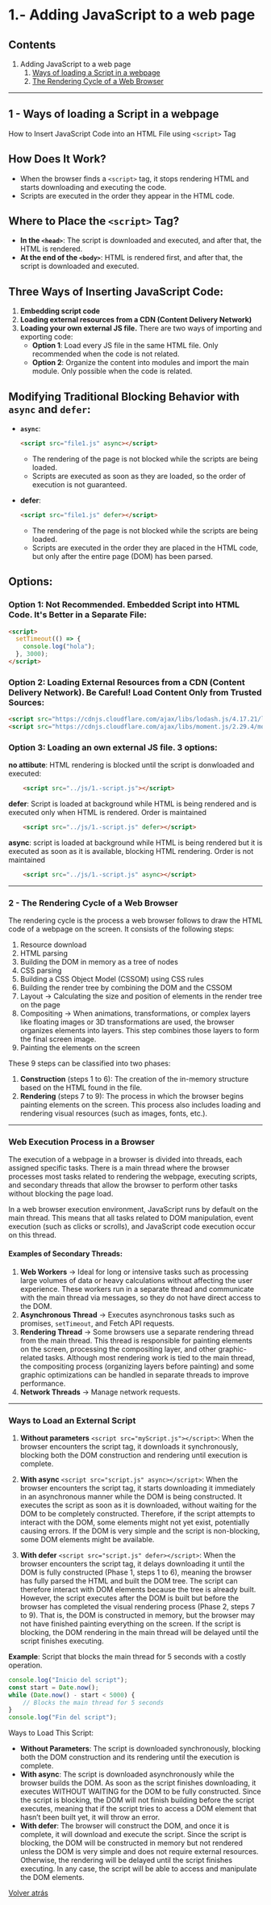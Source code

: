 # 1.- Adding JavaScript to a web page

## Contents

1. Adding JavaScript to a web page
    1. [Ways of loading a Script in a webpage](#1---ways-of-loading-a-script-in-a-webpage)
    2. [The Rendering Cycle of a Web Browser](#2---the-rendering-cycle-of-a-web-browser)

----

## 1 - Ways of loading a Script in a webpage
How to Insert JavaScript Code into an HTML File using `<script>` Tag

## How Does It Work?

- When the browser finds a `<script>` tag, it stops rendering HTML and starts downloading and executing the code.
- Scripts are executed in the order they appear in the HTML code.

## Where to Place the `<script>` Tag?

- **In the `<head>`**: The script is downloaded and executed, and after that, the HTML is rendered.
- **At the end of the `<body>`**: HTML is rendered first, and after that, the script is downloaded and executed.

## Three Ways of Inserting JavaScript Code:

1. **Embedding script code**
2. **Loading external resources from a CDN (Content Delivery Network)**
3. **Loading your own external JS file.** There are two ways of importing and exporting code:
   - **Option 1**: Load every JS file in the same HTML file. Only recommended when the code is not related.
   - **Option 2**: Organize the content into modules and import the main module. Only possible when the code is related.

## Modifying Traditional Blocking Behavior with `async` and `defer`:

- **`async`**:
  ```html
  <script src="file1.js" async></script>
  ```
  - The rendering of the page is not blocked while the scripts are being loaded.
  - Scripts are executed as soon as they are loaded, so the order of execution is not guaranteed.

- **defer**:
  ```html
  <script src="file1.js" defer></script>
  ```
  - The rendering of the page is not blocked while the scripts are being loaded.
  - Scripts are executed in the order they are placed in the HTML code, but only after the entire page (DOM) has been parsed.

## Options:

### Option 1: Not Recommended. Embedded Script into HTML Code. It's Better in a Separate File:
```html
<script>
  setTimeout(() => {
    console.log("hola");
  }, 3000);
</script>
```

### Option 2: Loading External Resources from a CDN (Content Delivery Network). Be Careful! Load Content Only from Trusted Sources:
```html
<script src="https://cdnjs.cloudflare.com/ajax/libs/lodash.js/4.17.21/lodash.min.js" integrity="sha512-wvHm8W2YdFx27tNwpYwOHKeglkIjG3CXMR1JLcEUQU9zI/hzP6UtWk4fNN0kfi32dT8Xq2a7rfFSJi5VpY2VwA==" crossorigin="anonymous" referrerpolicy="no-referrer" async></script>
<script src="https://cdnjs.cloudflare.com/ajax/libs/moment.js/2.29.4/moment.min.js" async></script>
```

### Option 3: Loading an own external JS file. 3 options:
**no attibute**: HTML rendering is blocked until the script is donwloaded and executed:
```html
    <script src="../js/1.-script.js"></script> 

```

**defer**: Script is loaded at background while HTML is being rendered and is executed only when HTML is rendered. Order is maintained
```html
    <script src="../js/1.-script.js" defer></script>
```

**async**: script is loaded at background while HTML is being rendered but it is executed as soon as it is available, blocking HTML rendering. Order is not maintained
```html
    <script src="../js/1.-script.js" async></script>
```
---

### 2 - The Rendering Cycle of a Web Browser

The rendering cycle is the process a web browser follows to draw the HTML code of a webpage on the screen. It consists of the following steps:

1. Resource download
2. HTML parsing
3. Building the DOM in memory as a tree of nodes
4. CSS parsing
5. Building a CSS Object Model (CSSOM) using CSS rules
6. Building the render tree by combining the DOM and the CSSOM
7. Layout -> Calculating the size and position of elements in the render tree on the page
8. Compositing -> When animations, transformations, or complex layers like floating images or 3D transformations are used, the browser organizes elements into layers. This step combines those layers to form the final screen image.
9. Painting the elements on the screen

These 9 steps can be classified into two phases:

1. **Construction** (steps 1 to 6): The creation of the in-memory structure based on the HTML found in the file.
2. **Rendering** (steps 7 to 9): The process in which the browser begins painting elements on the screen. This process also includes loading and rendering visual resources (such as images, fonts, etc.).

---

### Web Execution Process in a Browser

The execution of a webpage in a browser is divided into threads, each assigned specific tasks. There is a main thread where the browser processes most tasks related to rendering the webpage, executing scripts, and secondary threads that allow the browser to perform other tasks without blocking the page load.

In a web browser execution environment, JavaScript runs by default on the main thread. This means that all tasks related to DOM manipulation, event execution (such as clicks or scrolls), and JavaScript code execution occur on this thread.

#### Examples of Secondary Threads:

1. **Web Workers** -> Ideal for long or intensive tasks such as processing large volumes of data or heavy calculations without affecting the user experience. These workers run in a separate thread and communicate with the main thread via messages, so they do not have direct access to the DOM.
2. **Asynchronous Thread** -> Executes asynchronous tasks such as promises, `setTimeout`, and Fetch API requests.
3. **Rendering Thread** -> Some browsers use a separate rendering thread from the main thread. This thread is responsible for painting elements on the screen, processing the compositing layer, and other graphic-related tasks. Although most rendering work is tied to the main thread, the compositing process (organizing layers before painting) and some graphic optimizations can be handled in separate threads to improve performance.
4. **Network Threads** -> Manage network requests.

---

### Ways to Load an External Script

1. **Without parameters** `<script src="myScript.js"></script>`: When the browser encounters the script tag, it downloads it synchronously, blocking both the DOM construction and rendering until execution is complete.
   
2. **With async** `<script src="script.js" async></script>`: When the browser encounters the script tag, it starts downloading it immediately in an asynchronous manner while the DOM is being constructed. It executes the script as soon as it is downloaded, without waiting for the DOM to be completely constructed. Therefore, if the script attempts to interact with the DOM, some elements might not yet exist, potentially causing errors. If the DOM is very simple and the script is non-blocking, some DOM elements might be available.

3. **With defer** `<script src="script.js" defer></script>`: When the browser encounters the script tag, it delays downloading it until the DOM is fully constructed (Phase 1, steps 1 to 6), meaning the browser has fully parsed the HTML and built the DOM tree. The script can therefore interact with DOM elements because the tree is already built. However, the script executes after the DOM is built but before the browser has completed the visual rendering process (Phase 2, steps 7 to 9). That is, the DOM is constructed in memory, but the browser may not have finished painting everything on the screen. If the script is blocking, the DOM rendering in the main thread will be delayed until the script finishes executing.


**Example**: Script that blocks the main thread for 5 seconds with a costly operation.
```JavaScript
console.log("Inicio del script");
const start = Date.now();
while (Date.now() - start < 5000) {
    // Blocks the main thread for 5 seconds
}
console.log("Fin del script");
```

Ways to Load This Script:

- **Without Parameters**: The script is downloaded synchronously, blocking both the DOM construction and its rendering until the execution is complete.
- **With async**: The script is downloaded asynchronously while the browser builds the DOM. As soon as the script finishes downloading, it executes WITHOUT WAITING for the DOM to be fully constructed. Since the script is blocking, the DOM will not finish building before the script executes, meaning that if the script tries to access a DOM element that hasn’t been built yet, it will throw an error.
- **With defer**: The browser will construct the DOM, and once it is complete, it will download and execute the script. Since the script is blocking, the DOM will be constructed in memory but not rendered unless the DOM is very simple and does not require external resources. Otherwise, the rendering will be delayed until the script finishes executing. In any case, the script will be able to access and manipulate the DOM elements.

[Volver atrás](https://github.com/avianarios/codigo_DWEC/tree/main/unidad%205)

